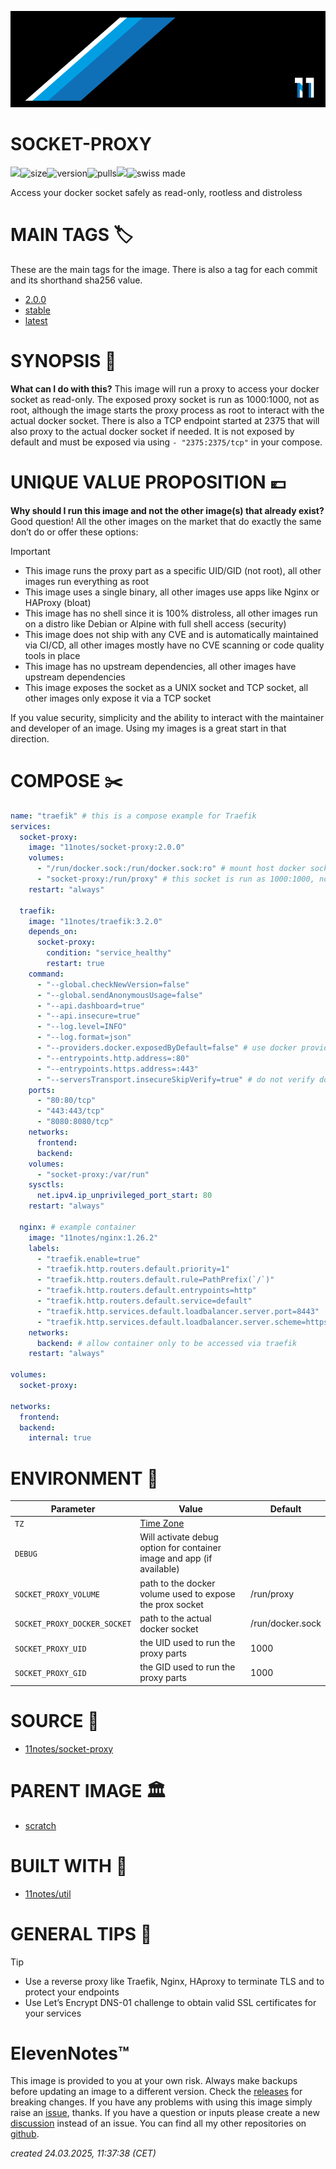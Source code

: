 ![banner](https://github.com/11notes/defaults/blob/main/static/img/banner.png?raw=true)

# SOCKET-PROXY
[<img src="https://img.shields.io/badge/github-source-blue?logo=github&color=040308">](https://github.com/11notes/docker-SOCKET-PROXY)![size](https://img.shields.io/docker/image-size/11notes/socket-proxy/2.0.0?color=0eb305)![version](https://img.shields.io/docker/v/11notes/socket-proxy/2.0.0?color=eb7a09)![pulls](https://img.shields.io/docker/pulls/11notes/socket-proxy?color=2b75d6)[<img src="https://img.shields.io/github/issues/11notes/docker-SOCKET-PROXY?color=7842f5">](https://github.com/11notes/docker-SOCKET-PROXY/issues)![swiss made](https://img.shields.io/badge/CH-Swiss_Made-DA291C)

Access your docker socket safely as read-only, rootless and distroless

# MAIN TAGS 🏷️
These are the main tags for the image. There is also a tag for each commit and its shorthand sha256 value.

* [2.0.0](https://hub.docker.com/r/11notes/socket-proxy/tags?name=2.0.0)
* [stable](https://hub.docker.com/r/11notes/socket-proxy/tags?name=stable)
* [latest](https://hub.docker.com/r/11notes/socket-proxy/tags?name=latest)

# SYNOPSIS 📖
**What can I do with this?** This image will run a proxy to access your docker socket as read-only. The exposed proxy socket is run as 1000:1000, not as root, although the image starts the proxy process as root to interact with the actual docker socket. There is also a TCP endpoint started at 2375 that will also proxy to the actual docker socket if needed. It is not exposed by default and must be exposed via using ```- "2375:2375/tcp"``` in your compose.

# UNIQUE VALUE PROPOSITION 💶
**Why should I run this image and not the other image(s) that already exist?** Good question! All the other images on the market that do exactly the same don’t do or offer these options:

> [!IMPORTANT]
>* This image runs the proxy part as a specific UID/GID (not root), all other images run everything as root
>* This image uses a single binary, all other images use apps like Nginx or HAProxy (bloat)
>* This image has no shell since it is 100% distroless, all other images run on a distro like Debian or Alpine with full shell access (security)
>* This image does not ship with any CVE and is automatically maintained via CI/CD, all other images mostly have no CVE scanning or code quality tools in place
>* This image has no upstream dependencies, all other images have upstream dependencies
>* This image exposes the socket as a UNIX socket and TCP socket, all other images only expose it via a TCP socket

If you value security, simplicity and the ability to interact with the maintainer and developer of an image. Using my images is a great start in that direction.

# COMPOSE ✂️
```yaml
name: "traefik" # this is a compose example for Traefik
services:
  socket-proxy:
    image: "11notes/socket-proxy:2.0.0"
    volumes:
      - "/run/docker.sock:/run/docker.sock:ro" # mount host docker socket, the :ro does not mean read-only for the socket, just for the actual file
      - "socket-proxy:/run/proxy" # this socket is run as 1000:1000, not as root!
    restart: "always"

  traefik:
    image: "11notes/traefik:3.2.0"
    depends_on:
      socket-proxy:
        condition: "service_healthy"
        restart: true
    command:
      - "--global.checkNewVersion=false"
      - "--global.sendAnonymousUsage=false"
      - "--api.dashboard=true"
      - "--api.insecure=true"
      - "--log.level=INFO"
      - "--log.format=json"
      - "--providers.docker.exposedByDefault=false" # use docker provider but do not expose by default
      - "--entrypoints.http.address=:80"
      - "--entrypoints.https.address=:443"
      - "--serversTransport.insecureSkipVerify=true" # do not verify downstream SSL certificates
    ports:
      - "80:80/tcp"
      - "443:443/tcp"
      - "8080:8080/tcp"
    networks:
      frontend:
      backend:
    volumes:
      - "socket-proxy:/var/run"
    sysctls:
      net.ipv4.ip_unprivileged_port_start: 80
    restart: "always"

  nginx: # example container
    image: "11notes/nginx:1.26.2"
    labels:
      - "traefik.enable=true"
      - "traefik.http.routers.default.priority=1"
      - "traefik.http.routers.default.rule=PathPrefix(`/`)"
      - "traefik.http.routers.default.entrypoints=http"
      - "traefik.http.routers.default.service=default"
      - "traefik.http.services.default.loadbalancer.server.port=8443"
      - "traefik.http.services.default.loadbalancer.server.scheme=https" # proxy from http to https since this image runs by default on https
    networks:
      backend: # allow container only to be accessed via traefik
    restart: "always"

volumes:
  socket-proxy:

networks:
  frontend:
  backend:
    internal: true
```

# ENVIRONMENT 📝
| Parameter | Value | Default |
| --- | --- | --- |
| `TZ` | [Time Zone](https://en.wikipedia.org/wiki/List_of_tz_database_time_zones) | |
| `DEBUG` | Will activate debug option for container image and app (if available) | |
| `SOCKET_PROXY_VOLUME` | path to the docker volume used to expose the prox socket | /run/proxy |
| `SOCKET_PROXY_DOCKER_SOCKET` | path to the actual docker socket | /run/docker.sock |
| `SOCKET_PROXY_UID` | the UID used to run the proxy parts | 1000 |
| `SOCKET_PROXY_GID` | the GID used to run the proxy parts | 1000 |

# SOURCE 💾
* [11notes/socket-proxy](https://github.com/11notes/docker-SOCKET-PROXY)

# PARENT IMAGE 🏛️
* [scratch](https://hub.docker.com/_/scratch)

# BUILT WITH 🧰
* [11notes/util](https://github.com/11notes/docker-util)

# GENERAL TIPS 📌
> [!TIP]
>* Use a reverse proxy like Traefik, Nginx, HAproxy to terminate TLS and to protect your endpoints
>* Use Let’s Encrypt DNS-01 challenge to obtain valid SSL certificates for your services

# ElevenNotes™️
This image is provided to you at your own risk. Always make backups before updating an image to a different version. Check the [releases](https://github.com/11notes/docker-socket-proxy/releases) for breaking changes. If you have any problems with using this image simply raise an [issue](https://github.com/11notes/docker-socket-proxy/issues), thanks. If you have a question or inputs please create a new [discussion](https://github.com/11notes/docker-socket-proxy/discussions) instead of an issue. You can find all my other repositories on [github](https://github.com/11notes?tab=repositories).

*created 24.03.2025, 11:37:38 (CET)*